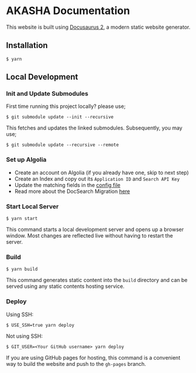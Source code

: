 # AKASHA Documentation

This website is built using [Docusaurus 2](https://docusaurus.io/), a modern static website generator.

## Installation

```
$ yarn
```

## Local Development

### Init and Update Submodules
First time running this project locally? please use;
```
$ git submodule update --init --recursive
```

This fetches and updates the linked submodules. Subsequently, you may use;
```
$ git submodule update --recursive --remote
```

### Set up Algolia
- Create an account on Algolia (if you already have one, skip to next step)
- Create an Index and copy out its `Application ID` and `Search API Key`
-  Update the matching fields in the [config file](./docusaurus.config.js)
- Read more about the DocSearch Migration [here](https://docusaurus.io/blog/2021/11/21/algolia-docsearch-migration)


### Start Local Server
```
$ yarn start
```

This command starts a local development server and opens up a browser window. Most changes are reflected live without having to restart the server.

### Build

```
$ yarn build
```

This command generates static content into the `build` directory and can be served using any static contents hosting service.

### Deploy

Using SSH:

```
$ USE_SSH=true yarn deploy
```

Not using SSH:

```
$ GIT_USER=<Your GitHub username> yarn deploy
```

If you are using GitHub pages for hosting, this command is a convenient way to build the website and push to the `gh-pages` branch.
